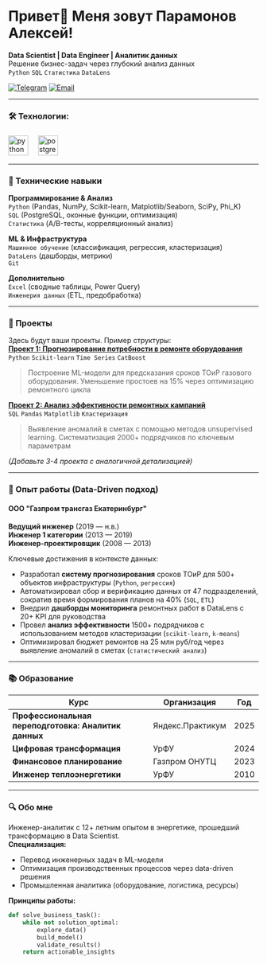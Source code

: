 # Привет👋 Меня зовут Парамонов Алексей!
**Data Scientist | Data Engineer | Аналитик данных**  
Решение бизнес-задач через глубокий анализ данных  
`Python` `SQL` `Статистика` `DataLens`  

[![Telegram](https://img.shields.io/badge/-Telegram-0088cc?style=flat&logo=telegram)](https://t.me/AV_ParamonoB) 
[![Email](https://img.shields.io/badge/-Email-8B89CC?style=flat&logo=mail.ru&logoColor=white)](mailto:av_paramonov@inbox.ru)

---
<h3 align="left">🛠 Технологии:</h3>

###

<div align="left">
  <img src="https://skillicons.dev/icons?i=py" height="40" alt="python logo"  />
  <img width="12" />
  <img src="https://skillicons.dev/icons?i=postgres" height="40" alt="postgresql logo"  />
</div>

---
### 🔧 Технические навыки
**Программирование & Анализ**  
`Python` (Pandas, NumPy, Scikit-learn, Matplotlib/Seaborn, SciPy, Phi_K)  
`SQL` (PostgreSQL, оконные функции, оптимизация)  
`Статистика` (A/B-тесты, корреляционный анализ)  

**ML & Инфраструктура**  
`Машинное обучение` (классификация, регрессия, кластеризация)  
`DataLens` (дашборды, метрики)  
`Git`  

**Дополнительно**  
`Excel` (сводные таблицы, Power Query)  
`Инженерия данных` (ETL, предобработка)  

---

### 🚀 Проекты
Здесь будут ваши проекты. Пример структуры:  
[**Проект 1: Прогнозирование потребности в ремонте оборудования**](ссылка_на_репозиторий)  
`Python` `Scikit-learn` `Time Series` `CatBoost`  
> Построение ML-модели для предсказания сроков ТОиР газового оборудования. Уменьшение простоев на 15% через оптимизацию ремонтного цикла  

[**Проект 2: Анализ эффективности ремонтных кампаний**](ссылка_на_репозиторий)  
`SQL` `Pandas` `Matplotlib` `Кластеризация`  
> Выявление аномалий в сметах с помощью методов unsupervised learning. Систематизация 2000+ подрядчиков по ключевым параметрам  

*(Добавьте 3-4 проекта с аналогичной детализацией)*

---

### 💼 Опыт работы (Data-Driven подход)

#### ООО "Газпром трансгаз Екатеринбург"
**Ведущий инженер** (2019 — н.в.)  
**Инженер 1 категории** (2013 — 2019)  
**Инженер-проектировщик** (2008 — 2013)  

Ключевые достижения в контексте данных:  
- Разработал **систему прогнозирования** сроков ТОиР для 500+ объектов инфраструктуры (`Python`, `регрессия`)
- Автоматизировал сбор и верификацию данных от 47 подразделений, сократив время формирования планов на 40% (`SQL`, `ETL`)
- Внедрил **дашборды мониторинга** ремонтных работ в DataLens с 20+ KPI для руководства
- Провел **анализ эффективности** 1500+ подрядчиков с использованием методов кластеризации (`scikit-learn`, `k-means`)
- Оптимизировал бюджет ремонтов на 25 млн руб/год через выявление аномалий в сметах (`статистический анализ`)

---

### 📚 Образование
| Курс | Организация | Год |
|------|-------------|-----|
| **Профессиональная переподготовка: Аналитик данных** | Яндекс.Практикум | 2025 |
| **Цифровая трансформация** | УрФУ | 2024 |
| **Финансовое планирование** | Газпром ОНУТЦ | 2023 |
| **Инженер теплоэнергетики** | УрФУ | 2010 |

---

### 🔍 Обо мне
Инженер-аналитик с 12+ летним опытом в энергетике, прошедший трансформацию в Data Scientist.  
**Специализация:**  
- Перевод инженерных задач в ML-модели  
- Оптимизация производственных процессов через data-driven решения  
- Промышленная аналитика (оборудование, логистика, ресурсы)  

**Принципы работы:**  
```python
def solve_business_task():
    while not solution_optimal:
        explore_data()
        build_model()
        validate_results()
    return actionable_insights
